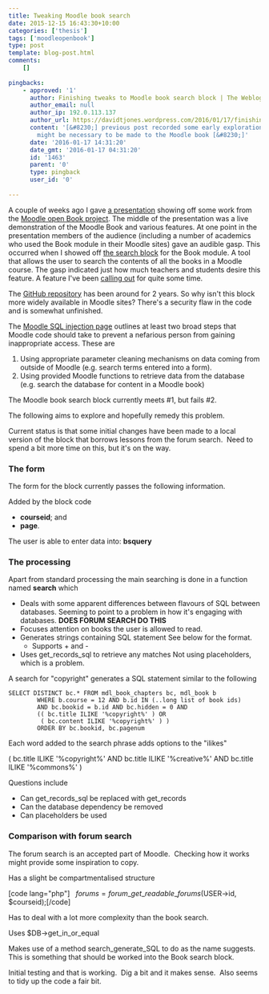 ```yaml
---
title: Tweaking Moodle book search
date: 2015-12-15 16:43:30+10:00
categories: ['thesis']
tags: ['moodleopenbook']
type: post
template: blog-post.html
comments:
    []
    
pingbacks:
    - approved: '1'
      author: Finishing tweaks to Moodle book search block | The Weblog of (a) David Jones
      author_email: null
      author_ip: 192.0.113.137
      author_url: https://davidtjones.wordpress.com/2016/01/17/finishing-tweaks-to-moodle-book-search-block/
      content: '[&#8230;] previous post recorded some early exploration of what tweaks
        might be necessary to be made to the Moodle book [&#8230;]'
      date: '2016-01-17 14:31:20'
      date_gmt: '2016-01-17 04:31:20'
      id: '1463'
      parent: '0'
      type: pingback
      user_id: '0'
    
---
```

A couple of weeks ago I gave [a presentation](/blog2/2015/11/30/opening-up-and-enhancing-moodle-books-with-github-epub-etc/) showing off some work from the [Moodle open Book project](/blog2/the-moodle-open-book-module-project/). The middle of the presentation was a live demonstration of the Moodle Book and various features. At one point in the presentation members of the audience (including a number of academics who used the Book module in their Moodle sites) gave an audible gasp. This occurred when I showed off [the search block](https://github.com/stronk7/moodle-block_search_books) for the Book module. A tool that allows the user to search the contents of all the books in a Moodle course. The gasp indicated just how much teachers and students desire this feature. A feature I've been [calling out](/blog2/2013/03/07/the-absence-of-a-search-function-my-current-big-problem-with-a-moodle-installation/) for quite some time.

The [GitHub repository](https://github.com/stronk7/moodle-block_search_books) has been around for 2 years. So why isn't this block more widely available in Moodle sites? There's a security flaw in the code and is somewhat unfinished.

The [Moodle SQL injection page](https://docs.moodle.org/dev/Security:SQL_injection) outlines at least two broad steps that Moodle code should take to prevent a nefarious person from gaining inappropriate access. These are

1. Using appropriate parameter cleaning mechanisms on data coming from outside of Moodle (e.g. search terms entered into a form).
2. Using provided Moodle functions to retrieve data from the database (e.g. search the database for content in a Moodle book)

The Moodle book search block currently meets #1, but fails #2.

The following aims to explore and hopefully remedy this problem.

Current status is that some initial changes have been made to a local version of the block that borrows lessons from the forum search.  Need to spend a bit more time on this, but it's on the way.

### The form

The form for the block currently passes the following information.

Added by the block code

- **courseid**; and
- **page**.

The user is able to enter data into: **bsquery**

### The processing

Apart from standard processing the main searching is done in a function named **search** which

- Deals with some apparent differences between flavours of SQL between databases. Seeming to point to a problem in how it's engaging with databases. **DOES FORUM SEARCH DO THIS**
- Focuses attention on books the user is allowed to read.
- Generates strings containing SQL statement See below for the format.
    - Supports + and -
- Uses get\_records\_sql to retrieve any matches Not using placeholders, which is a problem.

A search for "copyright" generates a SQL statement similar to the following

```
SELECT DISTINCT bc.* FROM mdl_book_chapters bc, mdl_book b
        WHERE b.course = 12 AND b.id IN (..long list of book ids)
        AND bc.bookid = b.id AND bc.hidden = 0 AND
        (( bc.title ILIKE '%copyright%' ) OR
         ( bc.content ILIKE '%copyright%' ) )
        ORDER BY bc.bookid, bc.pagenum
```

Each word added to the search phrase adds options to the "ilikes"

( bc.title ILIKE '%copyright%' AND bc.title ILIKE '%creative%' AND bc.title ILIKE '%commons%' )

Questions include

- Can get\_records\_sql be replaced with get\_records
- Can the database dependency be removed
- Can placeholders be used

### Comparison with forum search

The forum search is an accepted part of Moodle.  Checking how it works might provide some inspiration to copy.

Has a slight be compartmentalised structure

\[code lang="php"\]   $forums = forum\_get\_readable\_forums($USER-&gt;id, $courseid);\[/code\]

Has to deal with a lot more complexity than the book search.

Uses $DB->get\_in\_or\_equal

Makes use of a method search\_generate\_SQL to do as the name suggests.  This is something that should be worked into the Book search block.

Initial testing and that is working.  Dig a bit and it makes sense.  Also seems to tidy up the code a fair bit.